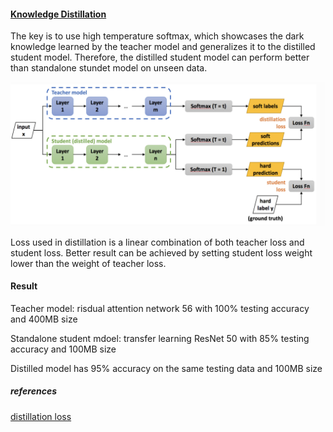 
#### [Knowledge Distillation](https://arxiv.org/pdf/1503.02531.pdf)

The key is to use high temperature softmax, which showcases the dark knowledge learned by the teacher model and generalizes it to the distilled student model. Therefore, the distilled student model can perform better than standalone stundet model on unseen data.

![distill loss](https://github.com/yueying-teng/indoor_gps/blob/master/knowledge_distillation_code/Screen%20Shot%202019-02-01%20at%2016.42.49.png)


Loss used in distillation is a linear combination of both teacher loss and student loss. Better result can be achieved by setting student loss weight lower than the weight of teacher loss.


#### Result 
Teacher model: risdual attention network 56 with 100% testing accuracy and 400MB size 

Standalone student mdoel: transfer learning ResNet 50 with 85% testing accuracy and 100MB size

Distilled model has 95% accuracy on the same testing data and 100MB size 


##### references 
[distillation loss](https://nervanasystems.github.io/distiller/knowledge_distillation/index.html)
